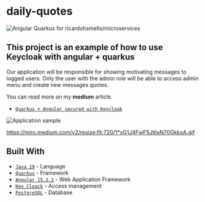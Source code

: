 # daily-quotes
![Angular Quarkus for ricardohsmello/microservices](https://miro.medium.com/v2/resize:fit:4800/format:webp/1*ufKgIQwRH8Uvy0fsxGwRaw.png)
## This project is an example of how to use Keycloak with angular + quarkus

Our application will be responsible for showing motivating messages to logged users. Only the user with the admin role will be able to access admin menu and create new messages quotes.

You can read more on my <b>medium</b> article.

- [`Quarkus + Angular secured with Keycloak`](https://medium.com/@ricardohsmello/quarkus-with-angular-secured-with-keycloak-pt1-d1c00a4923b8) 

![Application sample](https://user-images.githubusercontent.com/21324963/225694855-0832bcfb-93be-4c7f-9c0a-f85c71ed0740.gif)


https://miro.medium.com/v2/resize:fit:720/1*xG1J4FwF5JtlixN70GkkxA.gif

## Built With

- [`Java 19`](https://www.oracle.com/java/technologies/javase/19-0-2-relnotes.html/) - Language
- [`Quarkus`](https://quarkus.io/) - Framework
- [`Angular 15.2.1`](https://angular.io/) - Web Application Framework
- [`Key Cloack`](https://www.keycloak.org/) - Access management
- [`PostgreSQL`](https://www.postgresql.org/) - Database
